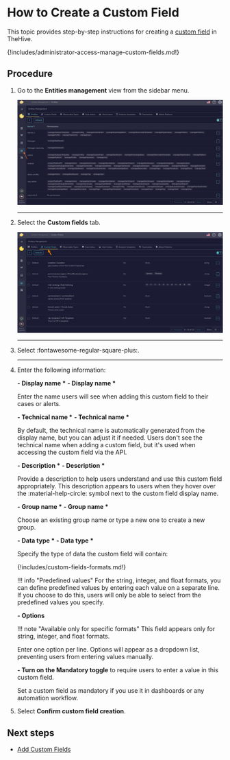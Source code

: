 # How to Create a Custom Field

This topic provides step-by-step instructions for creating a [custom field](../custom-fields/about-custom-fields.md) in TheHive.

{!includes/administrator-access-manage-custom-fields.md!}

<h2>Procedure</h2>

1. Go to the **Entities management** view from the sidebar menu.

    ![Entities management](../../images/administration-guides/create-a-custom-field-entities-management.png)

    ---

2. Select the **Custom fields** tab.

    ![Custom fields tab](../../images/administration-guides/create-a-custom-field-custom-fields.png)

    ---

3. Select :fontawesome-regular-square-plus:.

    ---

4. Enter the following information:

    **- Display name \***
    **- Display name \***

    Enter the name users will see when adding this custom field to their cases or alerts.

    **- Technical name \***
    **- Technical name \***

    By default, the technical name is automatically generated from the display name, but you can adjust it if needed. Users don't see the technical name when adding a custom field, but it's used when accessing the custom field via the API.

    **- Description \***
    **- Description \***

    Provide a description to help users understand and use this custom field appropriately. This description appears to users when they hover over the :material-help-circle: symbol next to the custom field display name.

    **- Group name \***
    **- Group name \***

    Choose an existing group name or type a new one to create a new group.

    **- Data type \***
    **- Data type \***

    Specify the type of data the custom field will contain:

    {!includes/custom-fields-formats.md!}

    !!! info "Predefined values"
        For the string, integer, and float formats, you can define predefined values by entering each value on a separate line. If you choose to do this, users will only be able to select from the predefined values you specify.

    **- Options**

    !!! note "Available only for specific formats"
        This field appears only for string, integer, and float formats.

    Enter one option per line. Options will appear as a dropdown list, preventing users from entering values manually.

    **- Turn on the Mandatory toggle** to require users to enter a value in this custom field.

    Set a custom field as mandatory if you use it in dashboards or any automation workflow.

5. Select **Confirm custom field creation**.

<h2>Next steps</h2>

* [Add Custom Fields](../../user-guides/analyst-corner/cases/add-custom-fields.md)

